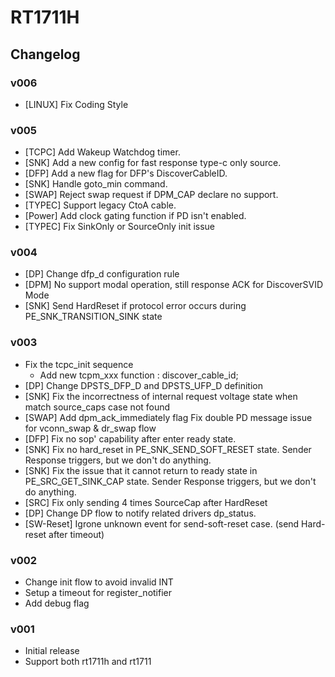 # RT1711H

## Changelog

### v006
- [LINUX] Fix Coding Style

### v005
- [TCPC] Add Wakeup Watchdog timer.
- [SNK] Add a new config for fast response type-c only source.
- [DFP] Add a new flag for DFP's DiscoverCableID.
- [SNK] Handle goto_min command.
- [SWAP] Reject swap request if DPM_CAP declare no support.
- [TYPEC] Support legacy CtoA cable.
- [Power] Add clock gating function if PD isn't enabled.
- [TYPEC] Fix SinkOnly or SourceOnly init issue

### v004
- [DP] Change dfp_d configuration rule
- [DPM] No support modal operation, still response ACK for DiscoverSVID Mode
- [SNK] Send HardReset if protocol error occurs during PE_SNK_TRANSITION_SINK state

### v003
- Fix the tcpc_init sequence
  - Add new tcpm_xxx function : discover_cable_id;
- [DP] Change DPSTS_DFP_D and DPSTS_UFP_D definition
- [SNK] Fix the incorrectness of internal request voltage state
        when match source_caps case  not found
- [SWAP] Add dpm_ack_immediately flag
		 Fix double PD message issue for vconn_swap & dr_swap flow
- [DFP] Fix no sop' capability after enter ready state.
- [SNK] Fix no hard_reset in PE_SNK_SEND_SOFT_RESET state.
		Sender Response triggers, but we don't do anything.
- [SNK] Fix the issue that it cannot return to ready state in PE_SRC_GET_SINK_CAP state.
		Sender Response triggers, but we don't do anything.
- [SRC] Fix only sending 4 times SourceCap after HardReset
- [DP] Change DP flow to notify related drivers dp_status.
- [SW-Reset] Igrone unknown event for send-soft-reset case. (send Hard-reset after timeout)

### v002
- Change init flow to avoid invalid INT
- Setup a timeout for register_notifier
- Add debug flag

### v001
- Initial release
- Support both rt1711h and rt1711
